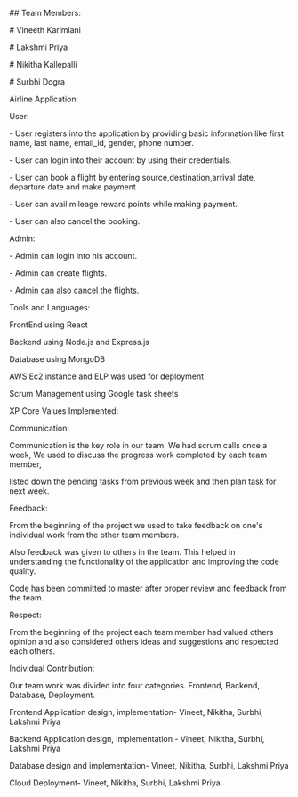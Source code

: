 ﻿\## Team Members:

\# Vineeth Karimiani

\# Lakshmi Priya

\# Nikitha Kallepalli

\# Surbhi Dogra

Airline Application:

User:

\- User registers into the application by providing basic information like first name, last name, email\_id, gender, phone number.

\- User can login into their account by using their credentials.

\- User can book a flight by entering source,destination,arrival date, departure date and make payment

\- User can avail mileage reward points while making payment.

\- User can also cancel the booking.

Admin:

\- Admin can login into his account.

\- Admin can create flights.

\- Admin can also cancel the flights.

Tools and Languages:

FrontEnd using React

Backend using Node.js and Express.js

Database using MongoDB

AWS Ec2 instance and ELP was used for deployment

Scrum Management using Google task sheets

XP Core Values Implemented:

Communication:

Communication is the key role in our team. We had scrum calls once a week, We used to discuss the progress work completed by each team member,

listed down the pending tasks from previous week and then plan task for next week.

Feedback:

From the beginning of the project we used to take feedback on one's individual work from the other team members.

Also feedback was given to others in the team. This helped in understanding the functionality of the application and improving the code quality.

Code has been committed to master after proper review and feedback from the team.

Respect:

From the beginning of the project each team member had valued others opinion and also considered others ideas and suggestions and respected each others.

Individual Contribution:

Our team work was divided into four categories. Frontend, Backend, Database, Deployment.

Frontend Application design, implementation- Vineet, Nikitha, Surbhi, Lakshmi Priya

Backend Application design, implementation - Vineet, Nikitha, Surbhi, Lakshmi Priya

Database design and implementation- Vineet, Nikitha, Surbhi, Lakshmi Priya

Cloud Deployment- Vineet, Nikitha, Surbhi, Lakshmi Priya
